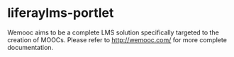 # liferaylms-portlet
Wemooc aims to be a complete LMS solution specifically targeted to the creation of MOOCs.  Please refer to http://wemooc.com/ for more complete documentation.
